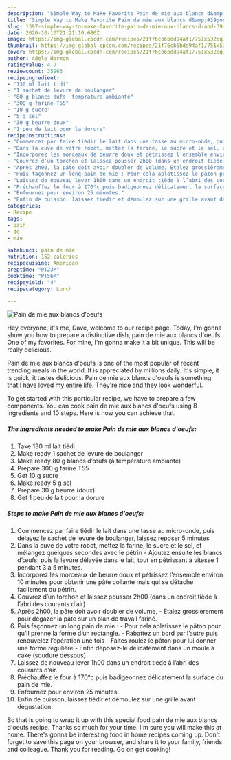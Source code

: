 ```yaml
---
description: "Simple Way to Make Favorite Pain de mie aux blancs d&amp;#39;oeufs"
title: "Simple Way to Make Favorite Pain de mie aux blancs d&amp;#39;oeufs"
slug: 1397-simple-way-to-make-favorite-pain-de-mie-aux-blancs-d-and-39-oeufs
date: 2020-10-10T21:21:10.686Z
image: https://img-global.cpcdn.com/recipes/21f76cb6bdd94af1/751x532cq70/pain-de-mie-aux-blancs-doeufs-photo-principale-de-la-recette.jpg
thumbnail: https://img-global.cpcdn.com/recipes/21f76cb6bdd94af1/751x532cq70/pain-de-mie-aux-blancs-doeufs-photo-principale-de-la-recette.jpg
cover: https://img-global.cpcdn.com/recipes/21f76cb6bdd94af1/751x532cq70/pain-de-mie-aux-blancs-doeufs-photo-principale-de-la-recette.jpg
author: Adele Harmon
ratingvalue: 4.7
reviewcount: 35963
recipeingredient:
- "130 ml lait tidi"
- "1 sachet de levure de boulanger"
- "80 g blancs dufs  temprature ambiante"
- "300 g farine T55"
- "10 g sucre"
- "5 g sel"
- "30 g beurre doux"
- "1 peu de lait pour la dorure"
recipeinstructions:
- "Commencez par faire tiédir le lait dans une tasse au micro-onde, puis délayez le sachet de levure de boulanger, laissez reposer 5 minutes"
- "Dans la cuve de votre robot, mettez la farine, le sucre et le sel, et mélangez quelques secondes avec le pétrin Ajoutez ensuite les blancs d’œufs, puis la levure délayée dans le lait, tout en pétrissant à vitesse 1 pendant 3 à 5 minutes."
- "Incorporez les morceaux de beurre doux et pétrissez l’ensemble environ 10 minutes pour obtenir une pâte collante mais qui se détache facilement du pétrin."
- "Couvrez d’un torchon et laissez pousser 2h00 (dans un endroit tiède à l’abri des courants d’air)"
- "Après 2h00, la pâte doit avoir doubler de volume, Etalez grossièrement pour dégazer la pâte sur un plan de travail fariné."
- "Puis façonnez un long pain de mie : Pour cela aplatissez le pâton pour qu’il prenne la forme d’un rectangle. Rabattez un bord sur l’autre puis renouvelez l’opération une fois Faites roulez le pâton pour lui donner une forme régulière Enfin déposez-le délicatement dans un moule à cake (soudure dessous)"
- "Laissez de nouveau lever 1h00 dans un endroit tiède à l’abri des courants d’air."
- "Préchauffez le four à 170°c puis badigeonnez délicatement la surface du pain de mie."
- "Enfournez pour environ 25 minutes."
- "Enfin de cuisson, laissez tiédir et démoulez sur une grille avant dégustation."
categories:
- Recipe
tags:
- pain
- de
- mie

katakunci: pain de mie 
nutrition: 152 calories
recipecuisine: American
preptime: "PT23M"
cooktime: "PT56M"
recipeyield: "4"
recipecategory: Lunch

---
```



![Pain de mie aux blancs d&#39;oeufs](https://img-global.cpcdn.com/recipes/21f76cb6bdd94af1/751x532cq70/pain-de-mie-aux-blancs-doeufs-photo-principale-de-la-recette.jpg)

Hey everyone, it's me, Dave, welcome to our recipe page. Today, I'm gonna show you how to prepare a distinctive dish, pain de mie aux blancs d&#39;oeufs. One of my favorites. For mine, I'm gonna make it a bit unique. This will be really delicious.



Pain de mie aux blancs d&#39;oeufs is one of the most popular of recent trending meals in the world. It is appreciated by millions daily. It's simple, it is quick, it tastes delicious. Pain de mie aux blancs d&#39;oeufs is something that I have loved my entire life. They're nice and they look wonderful.


To get started with this particular recipe, we have to prepare a few components. You can cook pain de mie aux blancs d&#39;oeufs using 8 ingredients and 10 steps. Here is how you can achieve that.

<!--inarticleads1-->

##### The ingredients needed to make Pain de mie aux blancs d&#39;oeufs:

1. Take 130 ml lait tiédi
1. Make ready 1 sachet de levure de boulanger
1. Make ready 80 g blancs d’œufs (à température ambiante)
1. Prepare 300 g farine T55
1. Get 10 g sucre
1. Make ready 5 g sel
1. Prepare 30 g beurre (doux)
1. Get 1 peu de lait pour la dorure




<!--inarticleads2-->

##### Steps to make Pain de mie aux blancs d&#39;oeufs:

1. Commencez par faire tiédir le lait dans une tasse au micro-onde, puis délayez le sachet de levure de boulanger, laissez reposer 5 minutes
1. Dans la cuve de votre robot, mettez la farine, le sucre et le sel, et mélangez quelques secondes avec le pétrin - Ajoutez ensuite les blancs d’œufs, puis la levure délayée dans le lait, tout en pétrissant à vitesse 1 pendant 3 à 5 minutes.
1. Incorporez les morceaux de beurre doux et pétrissez l’ensemble environ 10 minutes pour obtenir une pâte collante mais qui se détache facilement du pétrin.
1. Couvrez d’un torchon et laissez pousser 2h00 (dans un endroit tiède à l’abri des courants d’air)
1. Après 2h00, la pâte doit avoir doubler de volume, - Etalez grossièrement pour dégazer la pâte sur un plan de travail fariné.
1. Puis façonnez un long pain de mie : - Pour cela aplatissez le pâton pour qu’il prenne la forme d’un rectangle. - Rabattez un bord sur l’autre puis renouvelez l’opération une fois - Faites roulez le pâton pour lui donner une forme régulière - Enfin déposez-le délicatement dans un moule à cake (soudure dessous)
1. Laissez de nouveau lever 1h00 dans un endroit tiède à l’abri des courants d’air.
1. Préchauffez le four à 170°c puis badigeonnez délicatement la surface du pain de mie.
1. Enfournez pour environ 25 minutes.
1. Enfin de cuisson, laissez tiédir et démoulez sur une grille avant dégustation.




So that is going to wrap it up with this special food pain de mie aux blancs d&#39;oeufs recipe. Thanks so much for your time. I'm sure you will make this at home. There's gonna be interesting food in home recipes coming up. Don't forget to save this page on your browser, and share it to your family, friends and colleague. Thank you for reading. Go on get cooking!
